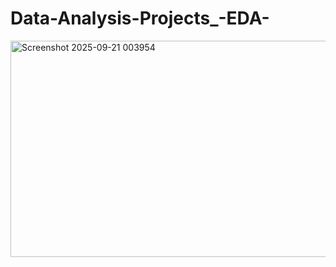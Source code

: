 # Data-Analysis-Projects_-EDA-

<img width="1209" height="346" alt="Screenshot 2025-09-21 003954" src="https://github.com/user-attachments/assets/60edc9bc-f26f-47c5-8d93-ba95942070fa" />
